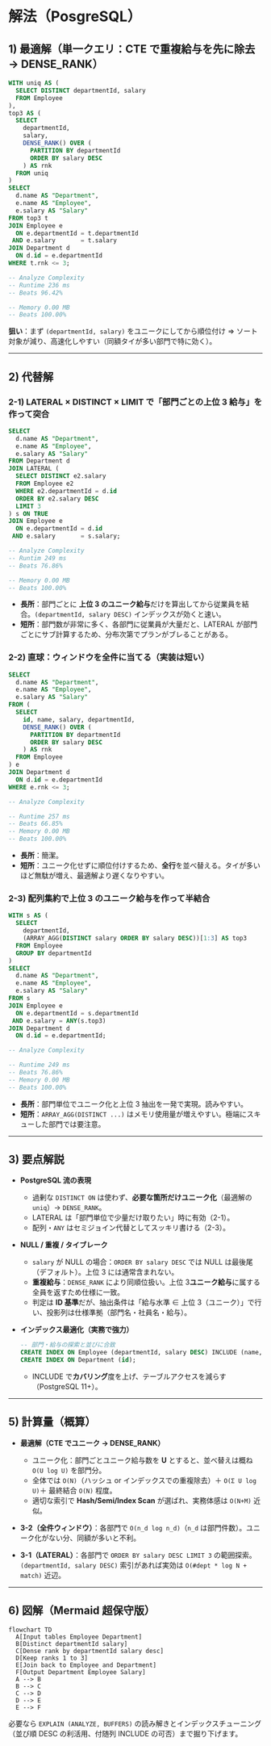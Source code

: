 # 解法（PosgreSQL）

## 1) 最適解（単一クエリ：CTE で重複給与を先に除去 → DENSE_RANK）

```sql
WITH uniq AS (
  SELECT DISTINCT departmentId, salary
  FROM Employee
),
top3 AS (
  SELECT
    departmentId,
    salary,
    DENSE_RANK() OVER (
      PARTITION BY departmentId
      ORDER BY salary DESC
    ) AS rnk
  FROM uniq
)
SELECT
  d.name AS "Department",
  e.name AS "Employee",
  e.salary AS "Salary"
FROM top3 t
JOIN Employee e
  ON e.departmentId = t.departmentId
 AND e.salary       = t.salary
JOIN Department d
  ON d.id = e.departmentId
WHERE t.rnk <= 3;

-- Analyze Complexity
-- Runtime 236 ms
-- Beats 96.42%

-- Memory 0.00 MB
-- Beats 100.00%
```

**狙い**：まず `(departmentId, salary)` をユニークにしてから順位付け ⇒ ソート対象が減り、高速化しやすい（同額タイが多い部門で特に効く）。

---

## 2) 代替解

### 2-1) LATERAL × DISTINCT × LIMIT で「部門ごとの上位 3 給与」を作って突合

```sql
SELECT
  d.name AS "Department",
  e.name AS "Employee",
  e.salary AS "Salary"
FROM Department d
JOIN LATERAL (
  SELECT DISTINCT e2.salary
  FROM Employee e2
  WHERE e2.departmentId = d.id
  ORDER BY e2.salary DESC
  LIMIT 3
) s ON TRUE
JOIN Employee e
  ON e.departmentId = d.id
 AND e.salary       = s.salary;

-- Analyze Complexity
-- Runtim 249 ms
-- Beats 76.86%

-- Memory 0.00 MB
-- Beats 100.00%
```

- **長所**：部門ごとに **上位 3 のユニーク給与**だけを算出してから従業員を結合。`(departmentId, salary DESC)` インデックスが効くと速い。
- **短所**：部門数が非常に多く、各部門に従業員が大量だと、LATERAL が部門ごとにサブ計算するため、分布次第でプランがブレることがある。

### 2-2) 直球：ウィンドウを全件に当てる（実装は短い）

```sql
SELECT
  d.name AS "Department",
  e.name AS "Employee",
  e.salary AS "Salary"
FROM (
  SELECT
    id, name, salary, departmentId,
    DENSE_RANK() OVER (
      PARTITION BY departmentId
      ORDER BY salary DESC
    ) AS rnk
  FROM Employee
) e
JOIN Department d
  ON d.id = e.departmentId
WHERE e.rnk <= 3;

-- Analyze Complexity

-- Runtime 257 ms
-- Beats 66.85%
-- Memory 0.00 MB
-- Beats 100.00%

```

- **長所**：簡潔。
- **短所**：ユニーク化せずに順位付けするため、**全行**を並べ替える。タイが多いほど無駄が増え、最適解より遅くなりやすい。

### 2-3) 配列集約で上位 3 のユニーク給与を作って半結合

```sql
WITH s AS (
  SELECT
    departmentId,
    (ARRAY_AGG(DISTINCT salary ORDER BY salary DESC))[1:3] AS top3
  FROM Employee
  GROUP BY departmentId
)
SELECT
  d.name AS "Department",
  e.name AS "Employee",
  e.salary AS "Salary"
FROM s
JOIN Employee e
  ON e.departmentId = s.departmentId
 AND e.salary = ANY(s.top3)
JOIN Department d
  ON d.id = e.departmentId;

-- Analyze Complexity

-- Runtime 249 ms
-- Beats 76.86%
-- Memory 0.00 MB
-- Beats 100.00%

```

- **長所**：部門単位でユニーク化と上位 3 抽出を一発で実現。読みやすい。
- **短所**：`ARRAY_AGG(DISTINCT ...)` はメモリ使用量が増えやすい。極端にスキューした部門では要注意。

---

## 3) 要点解説

- **PostgreSQL 流の表現**

  - 過剰な `DISTINCT ON` は使わず、**必要な箇所だけユニーク化**（最適解の `uniq`）→ `DENSE_RANK`。
  - LATERAL は「部門単位で少量だけ取りたい」時に有効（2-1）。
  - 配列・`ANY` はセミジョイン代替としてスッキリ書ける（2-3）。

- **NULL / 重複 / タイブレーク**

  - `salary` が NULL の場合：`ORDER BY salary DESC` では NULL は最後尾（デフォルト）。上位 3 には通常含まれない。
  - **重複給与**：`DENSE_RANK` により同順位扱い。上位 3**ユニーク給与**に属する全員を返すため仕様に一致。
  - 判定は **ID 基準**だが、抽出条件は「給与水準 ∈ 上位 3（ユニーク）」で行い、投影列は仕様準拠（部門名・社員名・給与）。

- **インデックス最適化（実務で強力）**

  ```sql
  -- 部門・給与の探索と並びに合致
  CREATE INDEX ON Employee (departmentId, salary DESC) INCLUDE (name, id);
  CREATE INDEX ON Department (id);
  ```

  - INCLUDE で**カバリング**度を上げ、テーブルアクセスを減らす（PostgreSQL 11+）。

---

## 5) 計算量（概算）

- **最適解（CTE でユニーク → DENSE_RANK）**

  - ユニーク化：部門ごとユニーク給与数を **U** とすると、並べ替えは概ね `O(U log U)` を部門分。
  - 全体では `O(N)`（ハッシュ or インデックスでの重複除去）＋ `O(Σ U log U)`＋ 最終結合 `O(N)` 程度。
  - 適切な索引で **Hash/Semi/Index Scan** が選ばれ、実務体感は `O(N+M)` 近似。

- **3-2（全件ウィンドウ）**：各部門で `O(n_d log n_d)`（`n_d` は部門件数）。ユニーク化がない分、同額が多いと不利。
- **3-1（LATERAL）**：各部門で `ORDER BY salary DESC LIMIT 3` の範囲探索。
  `(departmentId, salary DESC)` 索引があれば実効は `O(#dept * log N + match)` 近辺。

---

## 6) 図解（Mermaid 超保守版）

```mermaid
flowchart TD
  A[Input tables Employee Department]
  B[Distinct departmentId salary]
  C[Dense rank by departmentId salary desc]
  D[Keep ranks 1 to 3]
  E[Join back to Employee and Department]
  F[Output Department Employee Salary]
  A --> B
  B --> C
  C --> D
  D --> E
  E --> F
```

必要なら `EXPLAIN (ANALYZE, BUFFERS)` の読み解きとインデックスチューニング（並び順 DESC の利活用、付随列 INCLUDE の可否）まで掘り下げます。
